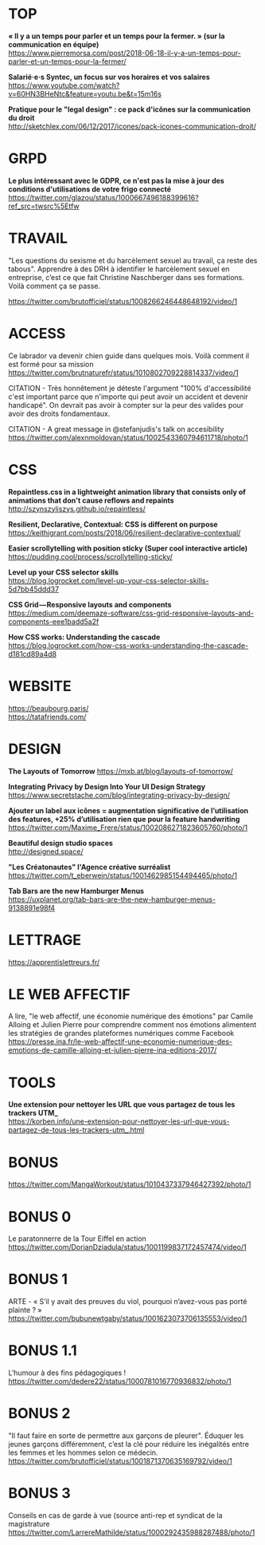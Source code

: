 # TOP

**« Il y a un temps pour parler et un temps pour la fermer. » (sur la communication en équipe)**  
https://www.pierremorsa.com/post/2018-06-18-il-y-a-un-temps-pour-parler-et-un-temps-pour-la-fermer/

**Salarié·e·s Syntec, un focus sur vos horaires et vos salaires**  
https://www.youtube.com/watch?v=60HN3BHeNtc&feature=youtu.be&t=15m16s

**Pratique pour le "legal design" : ce pack d'icônes sur la communication du droit**  
http://sketchlex.com/06/12/2017/icones/pack-icones-communication-droit/


# GRPD

**Le plus intéressant avec le GDPR, ce n'est pas la mise à jour des conditions d'utilisations de votre frigo connecté**  
https://twitter.com/glazou/status/1000667496188399616?ref_src=twsrc%5Etfw



# TRAVAIL

"Les questions du sexisme et du harcèlement sexuel au travail, ça reste des tabous". 
Apprendre à des DRH à identifier le harcèlement sexuel en entreprise, c’est ce que fait Christine Naschberger dans ses formations. Voilà comment ça se passe. 

https://twitter.com/brutofficiel/status/1008266246448648192/video/1



# ACCESS

Ce labrador va devenir chien guide dans quelques mois. Voilà comment il est formé pour sa mission  
https://twitter.com/brutnaturefr/status/1010802709228814337/video/1

CITATION - Très honnêtement je déteste l'argument "100% d'accessibilité c'est important parce que n'importe qui peut avoir un accident et devenir handicapé". On devrait pas avoir à compter sur la peur des valides pour avoir des droits fondamentaux.

CITATION - A great message in @stefanjudis's talk on accesibility  https://twitter.com/alexnmoldovan/status/1002543360794611718/photo/1




# CSS

**Repaintless.css in a lightweight animation library that consists only of animations that don't cause reflows and repaints**  http://szynszyliszys.github.io/repaintless/

**Resilient, Declarative, Contextual: CSS is different on purpose**  
https://keithjgrant.com/posts/2018/06/resilient-declarative-contextual/

**Easier scrollytelling with position sticky (Super cool interactive article)**
https://pudding.cool/process/scrollytelling-sticky/

**Level up your CSS selector skills**  
https://blog.logrocket.com/level-up-your-css-selector-skills-5d7bb45ddd37

**CSS Grid — Responsive layouts and components**  
https://medium.com/deemaze-software/css-grid-responsive-layouts-and-components-eee1badd5a2f

**How CSS works: Understanding the cascade**  
https://blog.logrocket.com/how-css-works-understanding-the-cascade-d181cd89a4d8



# WEBSITE

https://beaubourg.paris/  
https://tatafriends.com/



# DESIGN

**The Layouts of Tomorrow**
https://mxb.at/blog/layouts-of-tomorrow/

**Integrating Privacy by Design Into Your UI Design Strategy**  
https://www.secretstache.com/blog/integrating-privacy-by-design/

**Ajouter un label aux icônes = augmentation significative de l’utilisation des features, +25% d’utilisation rien que pour la feature handwriting**  
https://twitter.com/Maxime_Frere/status/1002086271823605760/photo/1

**Beautiful design studio spaces**  
http://designed.space/

**"Les Créatonautes" l'Agence créative surréalist**  
https://twitter.com/t_eberwein/status/1001462985154494465/photo/1

**Tab Bars are the new Hamburger Menus**  
https://uxplanet.org/tab-bars-are-the-new-hamburger-menus-9138891e98f4




# LETTRAGE

https://apprentislettreurs.fr/



# LE WEB AFFECTIF

A lire, "le web affectif, une économie numérique des émotions" par Camile Alloing et Julien Pierre pour comprendre comment nos émotions alimentent les stratégies de grandes plateformes numériques comme Facebook  
https://presse.ina.fr/le-web-affectif-une-economie-numerique-des-emotions-de-camille-alloing-et-julien-pierre-ina-editions-2017/



# TOOLS

**Une extension pour nettoyer les URL que vous partagez de tous les trackers UTM_**  
https://korben.info/une-extension-pour-nettoyer-les-url-que-vous-partagez-de-tous-les-trackers-utm_.html



# BONUS
https://twitter.com/MangaWorkout/status/1010437337946427392/photo/1

# BONUS 0
Le paratonnerre de la Tour Eiffel en action https://twitter.com/DorianDziadula/status/1001199837172457474/video/1

# BONUS 1
ARTE - « S’il y avait des preuves du viol, pourquoi n’avez-vous pas porté plainte ? »
https://twitter.com/bubunewtgaby/status/1001623073706135553/video/1

# BONUS 1.1
L'humour à des fins pédagogiques !  
https://twitter.com/dedere22/status/1000781016770936832/photo/1

# BONUS 2
"Il faut faire en sorte de permettre aux garçons de pleurer". Éduquer les jeunes garçons différemment, c’est la clé pour réduire les inégalités entre les femmes et les hommes selon ce médecin.  
https://twitter.com/brutofficiel/status/1001871370635169792/video/1

# BONUS 3
Conseils en cas de garde à vue (source anti-rep et syndicat de la magistrature  
https://twitter.com/LarrereMathilde/status/1000292435988287488/photo/1
